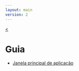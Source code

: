 ```yaml
---
layout: main
version: 2
---
```

[<](/wiki/pt)

# Guia

* [Janela principal de aplicação](/wiki/manual/main-app/pt)
